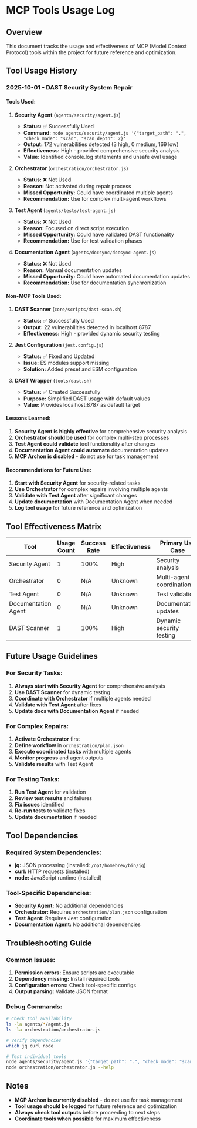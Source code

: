 # MCP Tools Usage Log

## Overview
This document tracks the usage and effectiveness of MCP (Model Context Protocol) tools within the project for future reference and optimization.

## Tool Usage History

### 2025-10-01 - DAST Security System Repair

#### Tools Used:
1. **Security Agent** (`agents/security/agent.js`)
   - **Status:** ✅ Successfully Used
   - **Command:** `node agents/security/agent.js '{"target_path": ".", "check_mode": "scan", "scan_depth": 2}'`
   - **Output:** 172 vulnerabilities detected (3 high, 0 medium, 169 low)
   - **Effectiveness:** High - provided comprehensive security analysis
   - **Value:** Identified console.log statements and unsafe eval usage

2. **Orchestrator** (`orchestration/orchestrator.js`)
   - **Status:** ❌ Not Used
   - **Reason:** Not activated during repair process
   - **Missed Opportunity:** Could have coordinated multiple agents
   - **Recommendation:** Use for complex multi-agent workflows

3. **Test Agent** (`agents/tests/test-agent.js`)
   - **Status:** ❌ Not Used
   - **Reason:** Focused on direct script execution
   - **Missed Opportunity:** Could have validated DAST functionality
   - **Recommendation:** Use for test validation phases

4. **Documentation Agent** (`agents/docsync/docsync-agent.js`)
   - **Status:** ❌ Not Used
   - **Reason:** Manual documentation updates
   - **Missed Opportunity:** Could have automated documentation updates
   - **Recommendation:** Use for documentation synchronization

#### Non-MCP Tools Used:
1. **DAST Scanner** (`core/scripts/dast-scan.sh`)
   - **Status:** ✅ Successfully Used
   - **Output:** 22 vulnerabilities detected in localhost:8787
   - **Effectiveness:** High - provided dynamic security testing

2. **Jest Configuration** (`jest.config.js`)
   - **Status:** ✅ Fixed and Updated
   - **Issue:** ES modules support missing
   - **Solution:** Added preset and ESM configuration

3. **DAST Wrapper** (`tools/dast.sh`)
   - **Status:** ✅ Created Successfully
   - **Purpose:** Simplified DAST usage with default values
   - **Value:** Provides localhost:8787 as default target

#### Lessons Learned:
1. **Security Agent is highly effective** for comprehensive security analysis
2. **Orchestrator should be used** for complex multi-step processes
3. **Test Agent could validate** tool functionality after changes
4. **Documentation Agent could automate** documentation updates
5. **MCP Archon is disabled** - do not use for task management

#### Recommendations for Future Use:
1. **Start with Security Agent** for security-related tasks
2. **Use Orchestrator** for complex repairs involving multiple agents
3. **Validate with Test Agent** after significant changes
4. **Update documentation** with Documentation Agent when needed
5. **Log tool usage** for future reference and optimization

## Tool Effectiveness Matrix

| Tool | Usage Count | Success Rate | Effectiveness | Primary Use Case |
|------|-------------|--------------|---------------|------------------|
| Security Agent | 1 | 100% | High | Security analysis |
| Orchestrator | 0 | N/A | Unknown | Multi-agent coordination |
| Test Agent | 0 | N/A | Unknown | Test validation |
| Documentation Agent | 0 | N/A | Unknown | Documentation updates |
| DAST Scanner | 1 | 100% | High | Dynamic security testing |

## Future Usage Guidelines

### For Security Tasks:
1. **Always start with Security Agent** for comprehensive analysis
2. **Use DAST Scanner** for dynamic testing
3. **Coordinate with Orchestrator** if multiple agents needed
4. **Validate with Test Agent** after fixes
5. **Update docs with Documentation Agent** if needed

### For Complex Repairs:
1. **Activate Orchestrator** first
2. **Define workflow** in `orchestration/plan.json`
3. **Execute coordinated tasks** with multiple agents
4. **Monitor progress** and agent outputs
5. **Validate results** with Test Agent

### For Testing Tasks:
1. **Run Test Agent** for validation
2. **Review test results** and failures
3. **Fix issues** identified
4. **Re-run tests** to validate fixes
5. **Update documentation** if needed

## Tool Dependencies

### Required System Dependencies:
- **jq:** JSON processing (installed: `/opt/homebrew/bin/jq`)
- **curl:** HTTP requests (installed)
- **node:** JavaScript runtime (installed)

### Tool-Specific Dependencies:
- **Security Agent:** No additional dependencies
- **Orchestrator:** Requires `orchestration/plan.json` configuration
- **Test Agent:** Requires Jest configuration
- **Documentation Agent:** No additional dependencies

## Troubleshooting Guide

### Common Issues:
1. **Permission errors:** Ensure scripts are executable
2. **Dependency missing:** Install required tools
3. **Configuration errors:** Check tool-specific configs
4. **Output parsing:** Validate JSON format

### Debug Commands:
```bash
# Check tool availability
ls -la agents/*/agent.js
ls -la orchestration/orchestrator.js

# Verify dependencies
which jq curl node

# Test individual tools
node agents/security/agent.js '{"target_path": ".", "check_mode": "scan"}'
node orchestration/orchestrator.js --help
```

## Notes

- **MCP Archon is currently disabled** - do not use for task management
- **Tool usage should be logged** for future reference and optimization
- **Always check tool outputs** before proceeding to next steps
- **Coordinate tools when possible** for maximum effectiveness
